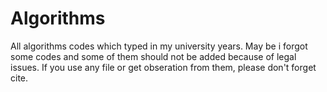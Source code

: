 # Algorithms
All algorithms  codes which typed in my university years. May be i forgot some codes and some of them should not be added because of legal issues. If you use any file or get obseration from them, please don't forget cite.
